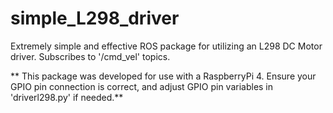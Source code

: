# simple_L298_driver
Extremely simple and effective ROS package for utilizing an L298 DC Motor driver. Subscribes to '/cmd_vel' topics.

** This package was developed for use with a RaspberryPi 4. Ensure your GPIO pin connection is correct, and adjust GPIO pin variables in 'driverl298.py' if needed.**
